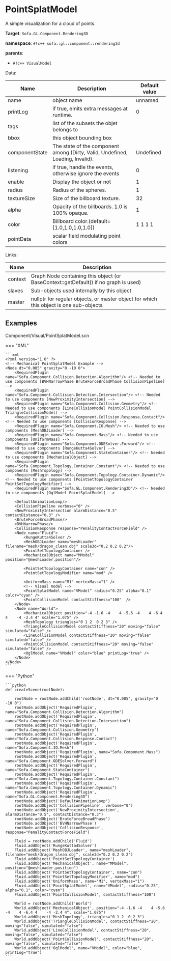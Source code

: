 # PointSplatModel

A simple visualization for a cloud of points.


__Target__: `Sofa.GL.Component.Rendering3D`

__namespace__: `#!c++ sofa::gl::component::rendering3d`

__parents__: 

- `#!c++ VisualModel`

Data: 

<table>
<thead>
    <tr>
        <th>Name</th>
        <th>Description</th>
        <th>Default value</th>
    </tr>
</thead>
<tbody>
	<tr>
		<td>name</td>
		<td>
object name
</td>
		<td>unnamed</td>
	</tr>
	<tr>
		<td>printLog</td>
		<td>
if true, emits extra messages at runtime.
</td>
		<td>0</td>
	</tr>
	<tr>
		<td>tags</td>
		<td>
list of the subsets the objet belongs to
</td>
		<td></td>
	</tr>
	<tr>
		<td>bbox</td>
		<td>
this object bounding box
</td>
		<td></td>
	</tr>
	<tr>
		<td>componentState</td>
		<td>
The state of the component among (Dirty, Valid, Undefined, Loading, Invalid).
</td>
		<td>Undefined</td>
	</tr>
	<tr>
		<td>listening</td>
		<td>
if true, handle the events, otherwise ignore the events
</td>
		<td>0</td>
	</tr>
	<tr>
		<td>enable</td>
		<td>
Display the object or not
</td>
		<td>1</td>
	</tr>
	<tr>
		<td>radius</td>
		<td>
Radius of the spheres.
</td>
		<td>1</td>
	</tr>
	<tr>
		<td>textureSize</td>
		<td>
Size of the billboard texture.
</td>
		<td>32</td>
	</tr>
	<tr>
		<td>alpha</td>
		<td>
Opacity of the billboards. 1.0 is 100% opaque.
</td>
		<td>1</td>
	</tr>
	<tr>
		<td>color</td>
		<td>
Billboard color.(default=[1.0,1.0,1.0,1.0])
</td>
		<td>1 1 1 1</td>
	</tr>
	<tr>
		<td>pointData</td>
		<td>
scalar field modulating point colors
</td>
		<td></td>
	</tr>

</tbody>
</table>

Links: 

| Name | Description |
| ---- | ----------- |
|context|Graph Node containing this object (or BaseContext::getDefault() if no graph is used)|
|slaves|Sub-objects used internally by this object|
|master|nullptr for regular objects, or master object for which this object is one sub-objects|



## Examples

Component/Visual/PointSplatModel.scn

=== "XML"

    ```xml
    <?xml version="1.0" ?>
    <!-- Mechanical PointSplatModel Example -->
    <Node dt="0.005" gravity="0 -10 0">
        <RequiredPlugin name="Sofa.Component.Collision.Detection.Algorithm"/> <!-- Needed to use components [BVHNarrowPhase BruteForceBroadPhase CollisionPipeline] -->
        <RequiredPlugin name="Sofa.Component.Collision.Detection.Intersection"/> <!-- Needed to use components [NewProximityIntersection] -->
        <RequiredPlugin name="Sofa.Component.Collision.Geometry"/> <!-- Needed to use components [LineCollisionModel PointCollisionModel TriangleCollisionModel] -->
        <RequiredPlugin name="Sofa.Component.Collision.Response.Contact"/> <!-- Needed to use components [CollisionResponse] -->
        <RequiredPlugin name="Sofa.Component.IO.Mesh"/> <!-- Needed to use components [MeshOBJLoader] -->
        <RequiredPlugin name="Sofa.Component.Mass"/> <!-- Needed to use components [UniformMass] -->
        <RequiredPlugin name="Sofa.Component.ODESolver.Forward"/> <!-- Needed to use components [RungeKutta4Solver] -->
        <RequiredPlugin name="Sofa.Component.StateContainer"/> <!-- Needed to use components [MechanicalObject] -->
        <RequiredPlugin name="Sofa.Component.Topology.Container.Constant"/> <!-- Needed to use components [MeshTopology] -->
        <RequiredPlugin name="Sofa.Component.Topology.Container.Dynamic"/> <!-- Needed to use components [PointSetTopologyContainer PointSetTopologyModifier] -->
        <RequiredPlugin name="Sofa.GL.Component.Rendering3D"/> <!-- Needed to use components [OglModel PointSplatModel] -->
    
        <DefaultAnimationLoop/>
        <CollisionPipeline verbose="0" />
        <NewProximityIntersection alarmDistance="0.5" contactDistance="0.3" />
        <BruteForceBroadPhase/>
        <BVHNarrowPhase/>
        <CollisionResponse response="PenalityContactForceField" />
        <Node name="Fluid">
            <RungeKutta4Solver />
    		<MeshOBJLoader name="meshLoader" filename="mesh/dragon_clean.obj" scale3d="0.2 0.2 0.2"/>
            <PointSetTopologyContainer />
            <MechanicalObject name="MModel" position="@meshLoader.position"/>
    
    		<PointSetTopologyContainer name="con" />
            <PointSetTopologyModifier name="mod" />
    
            <UniformMass name="M1" vertexMass="1" />
            <!-- Visual model -->
            <PointSplatModel name="VModel" radius="0.25" alpha="0.1" color="cyan" />
    		<PointCollisionModel contactStiffness="100"  />
        </Node>
        <Node name="World">
            <MechanicalObject position="-4 -1.6 -4    4 -5.6 -4    4 -6.4 4    -4 -2.4 4" scale="1.075" />
            <MeshTopology triangles="0 1 2  0 2 3" />
            <TriangleCollisionModel contactStiffness="20" moving="false" simulated="false" />
            <LineCollisionModel contactStiffness="20" moving="false" simulated="false" />
            <PointCollisionModel contactStiffness="20" moving="false" simulated="false" />
            <OglModel name="VModel" color="blue" printLog="true" />
        </Node>
    </Node>
    ```

=== "Python"

    ```python
    def createScene(rootNode):

        rootNode = rootNode.addChild('rootNode', dt="0.005", gravity="0 -10 0")
        rootNode.addObject('RequiredPlugin', name="Sofa.Component.Collision.Detection.Algorithm")
        rootNode.addObject('RequiredPlugin', name="Sofa.Component.Collision.Detection.Intersection")
        rootNode.addObject('RequiredPlugin', name="Sofa.Component.Collision.Geometry")
        rootNode.addObject('RequiredPlugin', name="Sofa.Component.Collision.Response.Contact")
        rootNode.addObject('RequiredPlugin', name="Sofa.Component.IO.Mesh")
        rootNode.addObject('RequiredPlugin', name="Sofa.Component.Mass")
        rootNode.addObject('RequiredPlugin', name="Sofa.Component.ODESolver.Forward")
        rootNode.addObject('RequiredPlugin', name="Sofa.Component.StateContainer")
        rootNode.addObject('RequiredPlugin', name="Sofa.Component.Topology.Container.Constant")
        rootNode.addObject('RequiredPlugin', name="Sofa.Component.Topology.Container.Dynamic")
        rootNode.addObject('RequiredPlugin', name="Sofa.GL.Component.Rendering3D")
        rootNode.addObject('DefaultAnimationLoop')
        rootNode.addObject('CollisionPipeline', verbose="0")
        rootNode.addObject('NewProximityIntersection', alarmDistance="0.5", contactDistance="0.3")
        rootNode.addObject('BruteForceBroadPhase')
        rootNode.addObject('BVHNarrowPhase')
        rootNode.addObject('CollisionResponse', response="PenalityContactForceField")

        Fluid = rootNode.addChild('Fluid')
        Fluid.addObject('RungeKutta4Solver')
        Fluid.addObject('MeshOBJLoader', name="meshLoader", filename="mesh/dragon_clean.obj", scale3d="0.2 0.2 0.2")
        Fluid.addObject('PointSetTopologyContainer')
        Fluid.addObject('MechanicalObject', name="MModel", position="@meshLoader.position")
        Fluid.addObject('PointSetTopologyContainer', name="con")
        Fluid.addObject('PointSetTopologyModifier', name="mod")
        Fluid.addObject('UniformMass', name="M1", vertexMass="1")
        Fluid.addObject('PointSplatModel', name="VModel", radius="0.25", alpha="0.1", color="cyan")
        Fluid.addObject('PointCollisionModel', contactStiffness="100")

        World = rootNode.addChild('World')
        World.addObject('MechanicalObject', position="-4 -1.6 -4    4 -5.6 -4    4 -6.4 4    -4 -2.4 4", scale="1.075")
        World.addObject('MeshTopology', triangles="0 1 2  0 2 3")
        World.addObject('TriangleCollisionModel', contactStiffness="20", moving="false", simulated="false")
        World.addObject('LineCollisionModel', contactStiffness="20", moving="false", simulated="false")
        World.addObject('PointCollisionModel', contactStiffness="20", moving="false", simulated="false")
        World.addObject('OglModel', name="VModel", color="blue", printLog="true")
    ```

